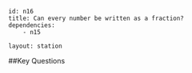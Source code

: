 ````
id: n16
title: Can every number be written as a fraction?
dependencies:
	- n15

layout: station
````
##Key Questions